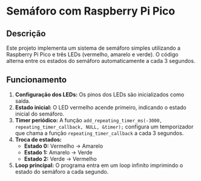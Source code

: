 # Semáforo com Raspberry Pi Pico

## Descrição
Este projeto implementa um sistema de semáforo simples utilizando a Raspberry Pi Pico e três LEDs (vermelho, amarelo e verde). O código alterna entre os estados do semáforo automaticamente a cada 3 segundos.

## Funcionamento

1. **Configuração dos LEDs:** Os pinos dos LEDs são inicializados como saída.
2. **Estado inicial:** O LED vermelho acende primeiro, indicando o estado inicial do semáforo.
3. **Timer periódico:** A função `add_repeating_timer_ms(-3000, repeating_timer_callback, NULL, &timer);` configura um temporizador que chama a função `repeating_timer_callback` a cada 3 segundos.
4. **Troca de estados:**
   - **Estado 0:** Vermelho → Amarelo  
   - **Estado 1:** Amarelo → Verde  
   - **Estado 2:** Verde → Vermelho  
5. **Loop principal:** O programa entra em um loop infinito imprimindo o estado do semáforo a cada segundo.

